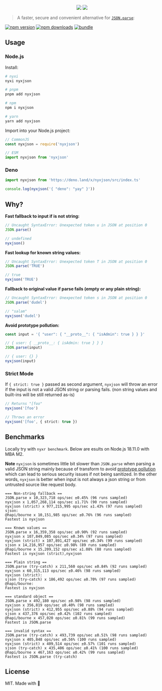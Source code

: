 <p align="center">
<img src="https://raw.githubusercontent.com/nyxblabs/utilities/main/.github/assets/cover-nyxjson_light.png#gh-light-mode-only">
<img src="https://raw.githubusercontent.com/nyxblabs/utilities/main/.github/assets/cover-nyxjson_black.png#gh-dark-mode-only">
</p>

> A faster, secure and convenient alternative for [`JSON.parse`](https://developer.mozilla.org/en-US/docs/Web/JavaScript/Reference/Global_Objects/JSON/parse):

[![npm version][npm-version-src]][npm-version-href]
[![npm downloads][npm-downloads-src]][npm-downloads-href]
[![bundle][bundle-src]][bundle-href]

## Usage

### Node.js

Install:

```bash
# nyxi
nyxi nyxjson

# pnpm
pnpm add nyxjson

# npm
npm i nyxjson

# yarn
yarn add nyxjson
```

Import into your Node.js project:

```ts
// CommonJS
const nyxjson = require('nyxjson')

// ESM
import nyxjson from 'nyxjson'
```

### Deno

```ts
import nyxjson from 'https://deno.land/x/nyxjson/src/index.ts'

console.log(nyxjson('{ "deno": "yay" }'))
```


## Why?

**Fast fallback to input if is not string:**

```ts
// Uncaught SyntaxError: Unexpected token u in JSON at position 0
JSON.parse()

// undefined
nyxjson()
```

**Fast lookup for known string values:**

```ts
// Uncaught SyntaxError: Unexpected token T in JSON at position 0
JSON.parse('TRUE')

// true
nyxjson('TRUE')
```

**Fallback to original value if parse fails (empty or any plain string):**

```ts
// Uncaught SyntaxError: Unexpected token s in JSON at position 0
JSON.parse('dudel')

// "salam"
nyxjson('dudel')
```

**Avoid prototype pollution:**

```ts
const input = '{ "user": { "__proto__": { "isAdmin": true } } }'

// { user: { __proto__: { isAdmin: true } } }
JSON.parse(input)

// { user: {} }
nyxjson(input)
```

### Strict Mode

If `{ strict: true }` passed as second argument, `nyxjson` will throw an error if the input is not a valid JSON string or parsing fails. (non string values and built-ins will be still returned as-is)

```ts
// Returns "[foo"
nyxjson('[foo')

// Throws an error
nyxjson('[foo', { strict: true })
```

## Benchmarks

Locally try with `nyxr benchmark`. Below are esults on Node.js 18.11.0 with MBA M2.

**Note** `nyxjson` is sometimes little bit slower than `JSON.parse` when parsing a valid JSON string mainly because of transform to avoid [prototype pollution](https://learn.snyk.io/lessons/prototype-pollution/javascript/) which can lead to serious security issues if not being sanitized. In the other words, `nyxjson` is better when input is not always a json string or from untrusted source like request body.

```
=== Non-string fallback ==
JSON.parse x 10,323,718 ops/sec ±0.45% (96 runs sampled)
nyxjson x 1,057,268,114 ops/sec ±1.71% (90 runs sampled)
nyxjson (strict) x 977,215,995 ops/sec ±1.43% (97 runs sampled)
sjson:
@hapi/bourne x 10,151,985 ops/sec ±0.76% (96 runs sampled)
Fastest is nyxjson

=== Known values ==
JSON.parse x 16,359,358 ops/sec ±0.90% (92 runs sampled)
nyxjson x 107,849,085 ops/sec ±0.34% (97 runs sampled)
nyxjson (strict) x 107,891,427 ops/sec ±0.34% (99 runs sampled)
sjson x 14,216,957 ops/sec ±0.98% (89 runs sampled)
@hapi/bourne x 15,209,152 ops/sec ±1.08% (88 runs sampled)
Fastest is nyxjson (strict),nyxjson

=== Plain string ==
JSON.parse (try-catch) x 211,560 ops/sec ±0.84% (92 runs sampled)
nyxjson x 60,315,113 ops/sec ±0.46% (98 runs sampled)
nyxjson (strict):
sjson (try-catch) x 186,492 ops/sec ±0.70% (97 runs sampled)
@hapi/bourne:
Fastest is nyxjson

=== standard object ==
JSON.parse x 492,180 ops/sec ±0.98% (98 runs sampled)
nyxjson x 356,819 ops/sec ±0.40% (98 runs sampled)
nyxjson (strict) x 412,955 ops/sec ±0.88% (94 runs sampled)
sjson x 437,376 ops/sec ±0.42% (102 runs sampled)
@hapi/bourne x 457,020 ops/sec ±0.81% (99 runs sampled)
Fastest is JSON.parse

=== invalid syntax ==
JSON.parse (try-catch) x 493,739 ops/sec ±0.51% (98 runs sampled)
nyxjson x 405,848 ops/sec ±0.56% (100 runs sampled)
nyxjson (strict) x 409,514 ops/sec ±0.57% (101 runs sampled)
sjson (try-catch) x 435,406 ops/sec ±0.41% (100 runs sampled)
@hapi/bourne x 467,163 ops/sec ±0.42% (99 runs sampled)
Fastest is JSON.parse (try-catch)
```

## License

MIT. Made with 💞

<!-- Badges -->
[npm-version-src]: https://img.shields.io/npm/v/nyxjson?style=flat&colorA=18181B&colorB=F0DB4F
[npm-version-href]: https://npmjs.com/package/nyxjson
[npm-downloads-src]: https://img.shields.io/npm/dm/nyxjson?style=flat&colorA=18181B&colorB=F0DB4F
[npm-downloads-href]: https://npmjs.com/package/nyxjson
[bundle-src]: https://img.shields.io/bundlephobia/minzip/nyxjson?style=flat&colorA=18181B&colorB=F0DB4F
[bundle-href]: https://bundlephobia.com/result?p=nyxjson

